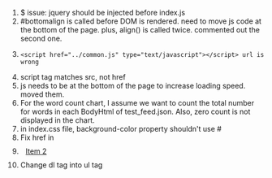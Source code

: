 1. $ issue: jquery should be injected before index.js
2. #bottomalign is called before DOM is rendered. need to move js code at the bottom of the page. plus, align() is called twice. commented out the second one.
3.     <script href="../common.js" type="text/javascript"></script> url is wrong
4. script tag matches src, not href
5. js needs to be at the bottom of the page to increase loading speed. moved them.
6. For the word count chart, I assume we want to count the total number for words in each BodyHtml of test_feed.json. Also, zero count is not displayed in the chart.
7. in index.css file, background-color property shouldn't use #
8. Fix href in   			<li class="li" style="padding: 10px;"><a href="#2">Item 2</a></li>
9. Change dl tag into ul tag
